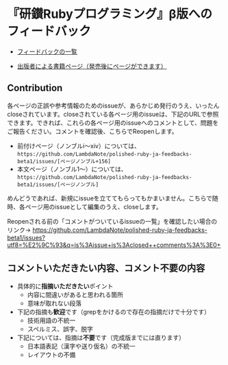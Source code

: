 # 『研鑚Rubyプログラミング』β版へのフィードバック

* [フィードバックの一覧](https://github.com/LambdaNote/polished-ruby-ja-feedbacks-beta1/issues?q=is%3Aissue+is%3Aopen+sort%3Acreated-asc)

* [出版者による書籍ページ（発売後にページができます）](https://www.lambdanote.com/products/polished-ruby-ja-beta)

## Contribution

各ページの正誤や参考情報のためのissueが、あらかじめ発行のうえ、いったんcloseされています。closeされている各ページ用のissueは、下記のURLで参照できます。できれば、これらの各ページ用のissueへのコメントとして、問題をご報告ください。コメントを確認後、こちらでReopenします。

* 前付けページ（ノンブルi～xiv）については、`https://github.com/LambdaNote/polished-ruby-ja-feedbacks-beta1/issues/[ページノンブル+156]`
* 本文ページ（ノンブル1～）については、`https://github.com/LambdaNote/polished-ruby-ja-feedbacks-beta1/issues/[ページノンブル]`

めんどうであれば、新規にissueを立ててもらってもかまいません。こちらで随時、各ページ用のissueとして編集のうえ、closeします。

Reopenされる前の「コメントがついているissueの一覧」を確認したい場合のリンク→ https://github.com/LambdaNote/polished-ruby-ja-feedbacks-beta1/issues?utf8=%E2%9C%93&q=is%3Aissue+is%3Aclosed++comments%3A%3E0+

## コメントいただきたい内容、コメント不要の内容

* 具体的に**指摘いただきたい**ポイント
    - 内容に間違いがあると思われる箇所
    - 意味が取れない段落
* 下記の指摘も**歓迎**です（grepをかけるので存在の指摘だけで十分です）
    - 技術用語の不統一
    - スペルミス、誤字、脱字
* 下記については、指摘は**不要**です（完成版までには直ります）
    - 日本語表記（漢字や送り仮名）の不統一
    - レイアウトの不備
